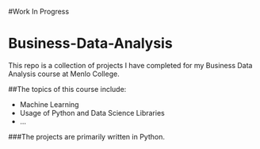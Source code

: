 #Work In Progress

# Business-Data-Analysis

This repo is a collection of projects I have completed for my Business Data Analysis course at Menlo College.

##The topics of this course include:
* Machine Learning
* Usage of Python and Data Science Libraries
* ...

###The projects are primarily written in Python.
